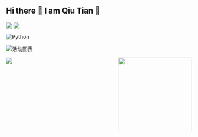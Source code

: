 ## Hi there 👋 I am Qiu Tian 🤗

<!--
**7u7u224/7u7u224** is a ✨ _special_ ✨ repository because its `README.md` (this file) appears on your GitHub profile.

Here are some ideas to get you started:

- 🔭 I’m currently working on ...
- 🌱 I’m currently learning ...
- 👯 I’m looking to collaborate on ...
- 🤔 I’m looking for help with ...
- 💬 Ask me about ...
- 📫 How to reach me: ...
- 😄 Pronouns: ...
- ⚡ Fun fact: ...
-->
<!-- 状态展示 -->
<img align="center" src="https://github-readme-stats.vercel.app/api?username=7u7u224&show_icons=true&theme=radical"/>

<!-- 语言使用统计 -->
<img align="center" src="https://github-readme-stats.vercel.app/api/top-langs/?username=7u7u224&theme=radical&layout=compact"/>

![Python](https://img.shields.io/badge/Language-Python-green)

![活动图表](https://github-readme-activity-graph.cyclic.app/graph?username=7u7u224&theme=vue)

<img align='right' src="https://profile-counter.glitch.me/7u7u224/count.svg" width="200">

<img src="https://readme-typing-svg.herokuapp.com/?lines=你好呀～;今天开心吗？&font=Roboto"/>

